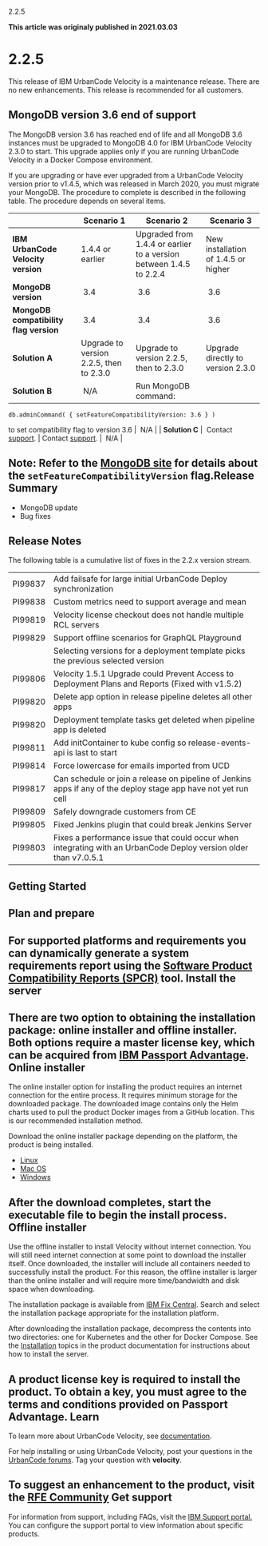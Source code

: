 





2.2.5

**This article was originaly published in 2021.03.03**


2.2.5
=====




This release of IBM UrbanCode Velocity is a maintenance release. There are no new enhancements. This release is recommended for all customers.


MongoDB version 3.6 end of support
----------------------------------



The MongoDB version 3.6 has reached end of life and all MongoDB 3.6 instances must be upgraded to MongoDB 4.0 for IBM UrbanCode Velocity 2.3.0 to start. This upgrade applies only if you are running UrbanCode Velocity in a Docker Compose environment.

If you are upgrading or have ever upgraded from a UrbanCode Velocity version prior to v1.4.5, which was released in March 2020, you must migrate your MongoDB. The procedure to complete is described in the following table. The procedure depends on several items.



|  | Scenario 1 | Scenario 2 | Scenario 3 |
| --- | --- | --- | --- |
| **IBM UrbanCode Velocity version** | 1.4.4 or earlier | Upgraded from 1.4.4 or earlier to a version between 1.4.5 to 2.2.4 | New installation of 1.4.5 or higher |
| **MongoDB version** |  3.4 |  3.6 |  3.6 |
| **MongoDB compatibility flag version** |  3.4 |  3.4 |  3.6 |
| **Solution A** | Upgrade to version 2.2.5, then to 2.3.0 | Upgrade to version 2.2.5, then to 2.3.0 | Upgrade directly to version 2.3.0 |
| **Solution B** |  N/A | Run MongoDB command:

```
db.adminCommand( { setFeatureCompatibilityVersion: 3.6 } )
```

to set compatibility flag to version 3.6 |  N/A |
| **Solution C** |  Contact [support](https://www.ibm.com/support/home/). | Contact [support](https://www.ibm.com/support/home/). |  N/A |


**Note:** Refer to the [MongoDB site](https://docs.mongodb.com/manual/reference/command/setFeatureCompatibilityVersion/) for details about the `setFeatureCompatibilityVersion` flag.Release Summary
---------------

  
* MongoDB update
* Bug fixes

Release Notes
-------------

  
The following table is a cumulative list of fixes in the 2.2.x version stream.


|  |  |
| --- | --- |
| PI99837 | Add failsafe for large initial UrbanCode Deploy synchronization |
| PI99838 | Custom metrics need to support average and mean |
| PI99819 | Velocity license checkout does not handle multiple RCL servers |
| PI99829 | Support offline scenarios for GraphQL Playground |
|  | Selecting versions for a deployment template picks the previous selected version |
| PI99806 | Velocity 1.5.1 Upgrade could Prevent Access to Deployment Plans and Reports (Fixed with v1.5.2) |
| PI99820 | Delete app option in release pipeline deletes all other apps |
| PI99820 | Deployment template tasks get deleted when pipeline app is deleted |
| PI99811 | Add initContainer to kube config so release-events-api is last to start |
| PI99814 | Force lowercase for emails imported from UCD |
| PI99817 | Can schedule or join a release on pipeline of Jenkins apps if any of the deploy stage app have not yet run cell |
| PI99809 | Safely downgrade customers from CE |
| PI99805 | Fixed Jenkins plugin that could break Jenkins Server |
| PI99803 | Fixes a performance issue that could occur when integrating with an UrbanCode Deploy version older than v7.0.5.1 |

Getting Started
---------------

  
Plan and prepare
----------------


For supported platforms and requirements you can dynamically
generate a system requirements report using the [Software Product Compatibility Reports (SPCR)](https://www.ibm.com/software/reports/compatibility/clarity/index.html) tool.
Install the server
------------------


There are two option to obtaining the installation package: online installer and offline installer. Both options require a master license key, which can be acquired from [IBM Passport Advantage](https://www.ibm.com/software/passportadvantage/).
Online installer
----------------


The online installer option for installing the product requires an internet connection for the entire process. It requires minimum storage for the downloaded package. The downloaded image contains only the Helm charts used to pull the product Docker images from a GitHub location. This is our recommended installation method.

Download the online installer package depending on the platform, the product is being installed.
* [Linux](https://www.urbancode.com/uc-downloads/Velocity/latest/velocity-ibm-install-latest-linux)
* [Mac OS](https://www.urbancode.com/uc-downloads/Velocity/latest/velocity-ibm-install-latest-macos)
* [Windows](https://www.urbancode.com/uc-downloads/Velocity/latest/velocity-ibm-install-latest-win.exe)


After the download completes, start the executable file to begin the install process.
Offline installer
-----------------


Use the offline installer to install Velocity without internet connection. You will still need internet connection at some point to download the installer itself. Once downloaded, the installer will include all containers needed to successfully install the product. For this reason, the offline installer is larger than the online installer and will require more time/bandwidth and disk space when downloading.

The installation package is available from [IBM Fix Central](https://www-945.ibm.com/support/fixcentral/swg/selectFixes?parent=ibm%7ERational&product=ibm/Rational/IBM+UrbanCode+Velocity&release=All&platform=All&function=all). Search and select the installation package appropriate for the installation platform.

After downloading the installation package, decompress the contents into two directories: one for Kubernetes and the other for Docker Compose. See the [Installation](https://www.ibm.com/support/knowledgecenter/SSCKX6_2.1.x/com.ibm.uvelocity.doc/topics/c_install_se_roadmap.html) topics in the product documentation for instructions about how to install the server.

A product license key is required to install the product. To obtain a key, you must agree to the terms and conditions provided on Passport Advantage.
Learn
-----


To learn more about UrbanCode Velocity, see [documentation](https://www.ibm.com/support/knowledgecenter/SSCKX6).

For help installing or using UrbanCode Velocity, post your questions in the [UrbanCode forums](https://community.ibm.com/community/user/middleware/communities/community-home?CommunityKey=9adfe6b6-2e23-4895-8b27-38b93b5e152c). Tag your question with **velocity**.

To suggest an enhancement to the product, visit the [RFE Community](https://www.ibm.com/developerworks/rfe/)
Get support
-----------


For information from support, including FAQs, visit the [IBM Support portal.](https://www.ibm.com/support/home) You can configure the support portal to view information about specific products.




